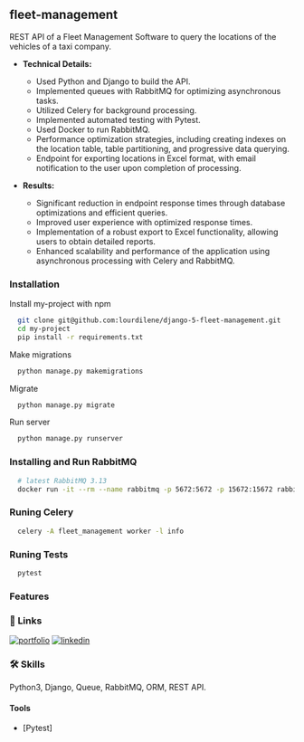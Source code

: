 ## fleet-management

REST API of a Fleet Management Software to query the locations of the vehicles of a taxi company.

- **Technical Details:**
  - Used Python and Django to build the API.
  - Implemented queues with RabbitMQ for optimizing asynchronous tasks.
  - Utilized Celery for background processing.
  - Implemented automated testing with Pytest.
  - Used Docker to run RabbitMQ.
  - Performance optimization strategies, including creating indexes on the location table, table partitioning, and progressive data querying.
  - Endpoint for exporting locations in Excel format, with email notification to the user upon completion of processing.

- **Results:**
  - Significant reduction in endpoint response times through database optimizations and efficient queries.
  - Improved user experience with optimized response times.
  - Implementation of a robust export to Excel functionality, allowing users to obtain detailed reports.
  - Enhanced scalability and performance of the application using asynchronous processing with Celery and RabbitMQ.

### Installation

Install my-project with npm

```bash
  git clone git@github.com:lourdilene/django-5-fleet-management.git
  cd my-project
  pip install -r requirements.txt
```

Make migrations

```bash
  python manage.py makemigrations
```

Migrate

```bash
  python manage.py migrate
```

Run server

```bash
  python manage.py runserver
```
### Installing and Run RabbitMQ

```bash
  # latest RabbitMQ 3.13
  docker run -it --rm --name rabbitmq -p 5672:5672 -p 15672:15672 rabbitmq:3.13-management
```

### Runing Celery

```bash
  celery -A fleet_management worker -l info
```
    
### Runing Tests

```bash
  pytest
```

### Features

### 🔗 Links
[![portfolio](https://img.shields.io/badge/my_portfolio-000?style=for-the-badge&logo=ko-fi&logoColor=white)](https://personal-site-weld-six.vercel.app/)
[![linkedin](https://img.shields.io/badge/linkedin-0A66C2?style=for-the-badge&logo=linkedin&logoColor=white)](https://www.linkedin.com/in/lourdilene-souza/)


### 🛠 Skills
Python3, Django, Queue, RabbitMQ, ORM, REST API.

#### Tools

* [Pytest]

